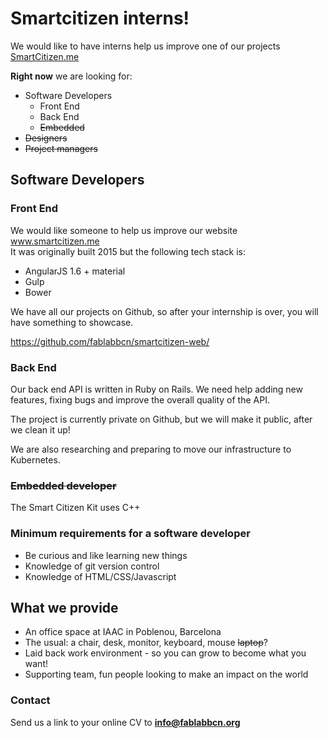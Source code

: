 <h1 id="smartcitizen-interns">Smartcitizen interns!</h1>
<p>We would like to have interns help us improve one of our projects <a href="http://SmartCitizen.me">SmartCitizen.me</a></p>
<p><strong>Right now</strong> we are looking for:</p>
<ul>
<li>Software Developers
<ul>
<li>Front End</li>
<li>Back End</li>
<li><s>Embedded</s></li>
</ul>
</li>
<li><s>Designers</s></li>
<li><s>Project managers</s></li>
</ul>
<h2 id="software-developers">Software Developers</h2>
<h3 id="front-end">Front End</h3>
<p>We would like someone to help us improve our website <a href="http://www.smartcitizen.me">www.smartcitizen.me</a><br>
It was originally built 2015 but the following tech stack is:</p>
<ul>
<li>AngularJS 1.6 + material</li>
<li>Gulp</li>
<li>Bower</li>
</ul>
<p>We have all our projects on Github, so after your internship is over, you will have something to showcase.</p>
<p><a href="https://github.com/fablabbcn/smartcitizen-web/">https://github.com/fablabbcn/smartcitizen-web/</a></p>
<h3 id="back-end">Back End</h3>
<p>Our back end API is written in Ruby on Rails. We need help adding new features, fixing bugs and improve the overall quality of the API.</p>
<p>The project is currently private on Github, but we will make it public, after we clean it up!</p>
<p>We are also researching and preparing to move our infrastructure to Kubernetes.</p>
<h3 id="embedded-developer"><s>Embedded developer</s></h3>
<p>The Smart Citizen Kit uses C++</p>
<h3 id="minimum-requirements-for-a-software-developer">Minimum requirements for a software developer</h3>
<ul>
<li>Be curious and like learning new things</li>
<li>Knowledge of git version control</li>
<li>Knowledge of HTML/CSS/Javascript</li>
</ul>
<h2 id="what-we-provide">What we provide</h2>
<ul>
<li>An office space at IAAC in Poblenou, Barcelona</li>
<li>The usual: a chair, desk, monitor, keyboard, mouse <s>laptop</s>?</li>
<li>Laid back work environment - so you can grow to become what you want!</li>
<li>Supporting team, fun people looking to make an impact on the world</li>
</ul>
<h3 id="contact">Contact</h3>
<p>Send us a link to your online CV to <strong><a href="mailto:info@fablabbcn.org">info@fablabbcn.org</a></strong></p>

